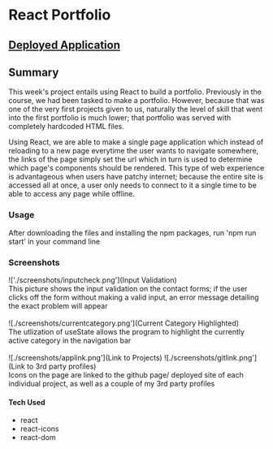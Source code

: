 # React Portfolio

## [Deployed Application](https://liaof.github.io/challenge-20/)

## Summary
This week's project entails using React to build a portfolio. Previously in the course, we had been tasked to make a portfolio. However, because that was one of the very first projects 
given to us, naturally the level of skill that went into the first portfolio is much lower; that portfolio was served with completely hardcoded HTML files.

Using React, we are able to make a single page application which instead of reloading to a new page everytime the user wants to navigate somewhere, the links of the page simply set the url which
in turn is used to determine which page's components should be rendered. This type of web experience is advantageous when users have patchy internet; because the entire site is accessed all at once, a user only needs to connect to it a single time to be able to access any page while offline.

### Usage
After downloading the files and installing the npm packages, run 'npm run start' in your command line

### Screenshots
!['./screenshots/inputcheck.png'](Input Validation)</br>
This picture shows the input validation on the contact forms; if the user clicks off the form without making a valid input, an error message detailing the exact problem will appear</br></br>
![./screenshots/currentcategory.png'](Current Category Highlighted)</br>
The utlization of useState allows the program to highlight the currently active category in the navigation bar</br></br>
![./screenshots/applink.png'](Link to Projects) ![./screenshots/gitlink.png'](Link to 3rd party profiles)</br>
Icons on the page are linked to the github page/ deployed site of each individual project, as well as a couple of my 3rd party profiles

#### Tech Used</br>
- react</br>
- react-icons</br>
- react-dom</br>